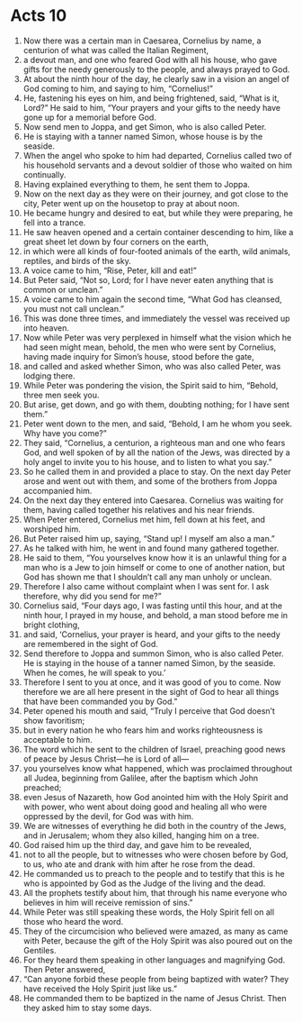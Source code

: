 ﻿
# Acts 10
1. Now there was a certain man in Caesarea, Cornelius by name, a centurion of what was called the Italian Regiment, 
2. a devout man, and one who feared God with all his house, who gave gifts for the needy generously to the people, and always prayed to God. 
3. At about the ninth hour of the day, he clearly saw in a vision an angel of God coming to him, and saying to him, “Cornelius!” 
4. He, fastening his eyes on him, and being frightened, said, “What is it, Lord?” He said to him, “Your prayers and your gifts to the needy have gone up for a memorial before God. 
5. Now send men to Joppa, and get Simon, who is also called Peter. 
6. He is staying with a tanner named Simon, whose house is by the seaside. 
7. When the angel who spoke to him had departed, Cornelius called two of his household servants and a devout soldier of those who waited on him continually. 
8. Having explained everything to them, he sent them to Joppa. 
9. Now on the next day as they were on their journey, and got close to the city, Peter went up on the housetop to pray at about noon. 
10. He became hungry and desired to eat, but while they were preparing, he fell into a trance. 
11. He saw heaven opened and a certain container descending to him, like a great sheet let down by four corners on the earth, 
12. in which were all kinds of four-footed animals of the earth, wild animals, reptiles, and birds of the sky. 
13. A voice came to him, “Rise, Peter, kill and eat!” 
14. But Peter said, “Not so, Lord; for I have never eaten anything that is common or unclean.” 
15. A voice came to him again the second time, “What God has cleansed, you must not call unclean.” 
16. This was done three times, and immediately the vessel was received up into heaven. 
17. Now while Peter was very perplexed in himself what the vision which he had seen might mean, behold, the men who were sent by Cornelius, having made inquiry for Simon’s house, stood before the gate, 
18. and called and asked whether Simon, who was also called Peter, was lodging there. 
19. While Peter was pondering the vision, the Spirit said to him, “Behold, three men seek you. 
20. But arise, get down, and go with them, doubting nothing; for I have sent them.” 
21. Peter went down to the men, and said, “Behold, I am he whom you seek. Why have you come?” 
22. They said, “Cornelius, a centurion, a righteous man and one who fears God, and well spoken of by all the nation of the Jews, was directed by a holy angel to invite you to his house, and to listen to what you say.” 
23. So he called them in and provided a place to stay. On the next day Peter arose and went out with them, and some of the brothers from Joppa accompanied him. 
24. On the next day they entered into Caesarea. Cornelius was waiting for them, having called together his relatives and his near friends. 
25. When Peter entered, Cornelius met him, fell down at his feet, and worshiped him. 
26. But Peter raised him up, saying, “Stand up! I myself am also a man.” 
27. As he talked with him, he went in and found many gathered together. 
28. He said to them, “You yourselves know how it is an unlawful thing for a man who is a Jew to join himself or come to one of another nation, but God has shown me that I shouldn’t call any man unholy or unclean. 
29. Therefore I also came without complaint when I was sent for. I ask therefore, why did you send for me?” 
30. Cornelius said, “Four days ago, I was fasting until this hour, and at the ninth hour, I prayed in my house, and behold, a man stood before me in bright clothing, 
31. and said, ‘Cornelius, your prayer is heard, and your gifts to the needy are remembered in the sight of God. 
32. Send therefore to Joppa and summon Simon, who is also called Peter. He is staying in the house of a tanner named Simon, by the seaside. When he comes, he will speak to you.’ 
33. Therefore I sent to you at once, and it was good of you to come. Now therefore we are all here present in the sight of God to hear all things that have been commanded you by God.” 
34. Peter opened his mouth and said, “Truly I perceive that God doesn’t show favoritism; 
35. but in every nation he who fears him and works righteousness is acceptable to him. 
36. The word which he sent to the children of Israel, preaching good news of peace by Jesus Christ—he is Lord of all— 
37. you yourselves know what happened, which was proclaimed throughout all Judea, beginning from Galilee, after the baptism which John preached; 
38. even Jesus of Nazareth, how God anointed him with the Holy Spirit and with power, who went about doing good and healing all who were oppressed by the devil, for God was with him. 
39. We are witnesses of everything he did both in the country of the Jews, and in Jerusalem; whom they also killed, hanging him on a tree. 
40. God raised him up the third day, and gave him to be revealed, 
41. not to all the people, but to witnesses who were chosen before by God, to us, who ate and drank with him after he rose from the dead. 
42. He commanded us to preach to the people and to testify that this is he who is appointed by God as the Judge of the living and the dead. 
43. All the prophets testify about him, that through his name everyone who believes in him will receive remission of sins.” 
44. While Peter was still speaking these words, the Holy Spirit fell on all those who heard the word. 
45. They of the circumcision who believed were amazed, as many as came with Peter, because the gift of the Holy Spirit was also poured out on the Gentiles. 
46. For they heard them speaking in other languages and magnifying God. Then Peter answered, 
47. “Can anyone forbid these people from being baptized with water? They have received the Holy Spirit just like us.” 
48. He commanded them to be baptized in the name of Jesus Christ. Then they asked him to stay some days. 
